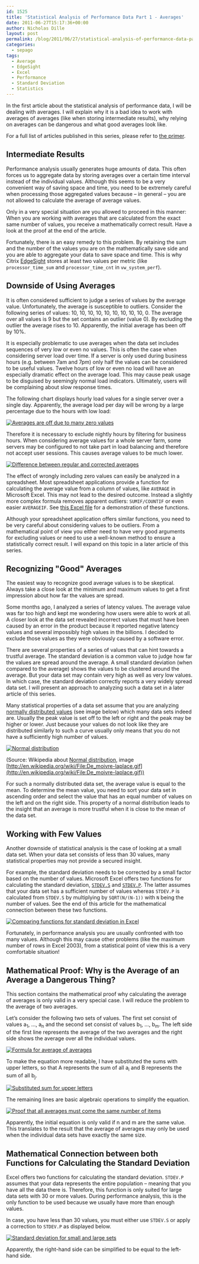 ```yaml
---
id: 1525
title: 'Statistical Analysis of Performance Data Part 1 - Averages'
date: 2011-06-27T15:17:36+00:00
author: Nicholas Dille
layout: post
permalink: /blog/2011/06/27/statistical-analysis-of-performance-data-part-1-averages/
categories:
  - sepago
tags:
  - Average
  - EdgeSight
  - Excel
  - Performance
  - Standard Deviation
  - Statistics
---
```

In the first article about the statistical analysis of performance data, I will be dealing with averages. I will explain why it is a bad idea to work with averages of averages (like when storing intermediate results), why relying on averages can be dangerous and what good averages look like.

<!--more-->

For a full list of articles published in this series, please refer to [the primer](/blog/2011/06/27/statistical-analysis-of-performance-data-part-0-primer/ "Statistical Analysis of Performance Data Part 0 – Primer").

## Intermediate Results

Performance analysis usually generates huge amounts of data. This often forces us to aggregate data by storing averages over a certain time interval instead of the individual values. Although this seems to be a very convenient way of saving space and time, you need to be extremely careful when processing those aggregated values because – in general – you are not allowed to calculate the average of average values.

Only in a very special situation are you allowed to proceed in this manner: When you are working with averages that are calculated from the exact same number of values, you receive a mathematically correct result. Have a look at the proof at the end of the article.

Fortunately, there is an easy remedy to this problem. By retaining the sum and the number of the values you are on the mathematically save side and you are able to aggregate your data to save space and time. This is why Citrix [EdgeSight](/blog/tags#edgesight/) stores at least two values per metric (like `processor_time_sum` and `processor_time_cnt` in `vw_system_perf`).

## Downside of Using Averages

It is often considered sufficient to judge a series of values by the average value. Unfortunately, the average is susceptible to outliers. Consider the following series of values: 10, 10, 10, 10, 10, 10, 10, 10, 10, 0. The average over all values is 9 but the set contains an outlier (value 0). By excluding the outlier the average rises to 10. Apparently, the initial average has been off by 10%.

It is especially problematic to use averages when the data set includes sequences of very low or even no values. This is often the case when considering server load over time. If a server is only used during business hours (e.g. between 7am and 7pm) only half the values can be considered to be useful values. Twelve hours of low or even no load will have an especially dramatic effect on the average load. This may cause peak usage to be disguised by seemingly normal load indicators. Ultimately, users will be complaining about slow response times.

The following chart displays hourly load values for a single server over a single day. Apparently, the average load per day will be wrong by a large percentage due to the hours with low load:

[![Averages are off due to many zero values](/assets/2011/06/statistical_analysis_of_performance_data_part_1_-_image_1.png)](/assets/2011/06/statistical_analysis_of_performance_data_part_1_-_image_1.png)

Therefore it is necessary to exclude nightly hours by filtering for business hours. When considering average values for a whole server farm, some servers may be configured to not take part in load balancing and therefore not accept user sessions. This causes average values to be much lower.

[![Difference between regular and corrected averages](/assets/2011/06/statistical_analysis_of_performance_data_part_1_-_image_2.png)](/assets/2011/06/statistical_analysis_of_performance_data_part_1_-_image_2.png)

The effect of wrongly including zero values can easily be analyzed in a spreadsheet. Most spreadsheet applications provide a function for calculating the average value from a column of values, like `AVERAGE` in Microsoft Excel. This may not lead to the desired outcome. Instead a slightly more complex formula removes apparent outliers: `SUMIF/COUNTIF` or even easier `AVERAGEIF`. See [this Excel file](/assets/2011/06/statistical_analysis_of_performance_data_part_1_-_example.zip) for a demonstration of these functions.

Although your spreadsheet application offers similar functions, you need to be very careful about considering values to be outliers. From a mathematical point of view you either need to have very good arguments for excluding values or need to use a well-known method to ensure a statistically correct result. I will expand on this topic in a later article of this series.

## Recognizing "Good" Averages

The easiest way to recognize good average values is to be skeptical. Always take a close look at the minimum and maximum values to get a first impression about how far the values are spread.

Some months ago, I analyzed a series of latency values. The average value was far too high and kept me wondering how users were able to work at all. A closer look at the data set revealed incorrect values that must have been caused by an error in the product because it reported negative latency values and several impossibly high values in the billions. I decided to exclude those values as they were obviously caused by a software error.

There are several properties of a series of values that can hint towards a trustful average. The standard deviation is a common value to judge how far the values are spread around the average. A small standard deviation (when compared to the average) shows the values to be clustered around the average. But your data set may contain very high as well as very low values. In which case, the standard deviation correctly reports a very widely spread data set. I will present an approach to analyzing such a data set in a later article of this series.

Many statistical properties of a data set assume that you are analyzing [normally distributed values](http://en.wikipedia.org/wiki/Normal_distribution) (see image below) which many data sets indeed are. Usually the peak value is set off to the left or right and the peak may be higher or lower. Just because your values do not look like they are distributed similarly to such a curve usually only means that you do not have a sufficiently high number of values.

[![Normal distribution](/assets/2011/06/statistical_analysis_of_performance_data_part_1_-_de_moivre-laplace.gif)](/assets/2011/06/statistical_analysis_of_performance_data_part_1_-_de_moivre-laplace.gif)

(Source: Wikipedia about [Normal distribution](http://en.wikipedia.org/wiki/Normal_distribution), image [http://en.wikipedia.org/wiki/File:De_moivre-laplace.gif](http://en.wikipedia.org/wiki/File:De_moivre-laplace.gif))

For such a normally distributed data set, the average value is equal to the mean. To determine the mean value, you need to sort your data set in ascending order and select the value that has an equal number of values on the left and on the right side. This property of a normal distribution leads to the insight that an average is more trustful when it is close to the mean of the data set.

## Working with Few Values

Another downside of statistical analysis is the case of looking at a small data set. When your data set consists of less than 30 values, many statistical properties may not provide a secured insight.

For example, the standard deviation needs to be corrected by a small factor based on the number of values. Microsoft Excel offers two functions for calculating the standard deviation, [`STDEV.S`](http://office.microsoft.com/en-us/excel-help/stdev-s-function-HP010335698.aspx) and [`STDEV.P`](http://office.microsoft.com/en-us/excel-help/stdev-p-function-HP010335772.aspx). The latter assumes that your data set has a sufficient number of values whereas `STDEV.P` is calculated from `STDEV.S` by multiplying by `SQRT(N/(N-1))` with `N` being the number of values. See the end of this article for the mathematical connection between these two functions.

[![Comparing functions for standard deviation in Excel](/assets/2011/06/statistical_analysis_of_performance_data_part_1_-_image_3_0_corrected.png)](/assets/2011/06/statistical_analysis_of_performance_data_part_1_-_image_3_0_corrected.png)

Fortunately, in performance analysis you are usually confronted with too many values. Although this may cause other problems (like the maximum number of rows in Excel 2003), from a statistical point of view this is a very comfortable situation!

## Mathematical Proof: Why is the Average of an Average a Dangerous Thing?

This section contains the mathematical proof why calculating the average of averages is only valid in a very special case. I will reduce the problem to the average of two averages.

Let’s consider the following two sets of values. The first set consist of values a<sub>1</sub>, ..., a<sub>n</sub> and the second set consist of values b<sub>1</sub>, ..., b<sub>m</sub>. The left side of the first line represents the average of the two averages and the right side shows the average over all the individual values.

[![Formula for average of averages](/assets/2011/06/formula_1.png)](/assets/2011/06/formula_1.png)

To make the equation more readable, I have substituted the sums with upper letters, so that A represents the sum of all a<sub>i</sub> and B represents the sum of all b<sub>j</sub>.

[![Substituted sum for upper letters](/assets/2011/06/formula_2.png)](/assets/2011/06/formula_2.png)

The remaining lines are basic algebraic operations to simplify the equation.

[![Proof that all averages must come the same number of items](/assets/2011/06/formula_3.png)](/assets/2011/06/formula_3.png)

Apparently, the initial equation is only valid if n and m are the same value. This translates to the result that the average of averages may only be used when the individual data sets have exactly the same size.

## Mathematical Connection between both Functions for Calculating the Standard Deviation

Excel offers two functions for calculating the standard deviation. `STDEV.P` assumes that your data represents the entire population – meaning that you have all the data there is. Therefore, this function is only suited for large data sets with 30 or more values. During performance analysis, this is the only function to be used because we usually have more than enough values.

In case, you have less than 30 values, you must either use `STDEV.S` or apply a correction to `STDEV.P` as displayed below.

[![Standard deviation for small and large sets](/assets/2011/06/formula_4_corrected.png)](/assets/2011/06/formula_4_corrected.png)

Apparently, the right-hand side can be simplified to be equal to the left-hand side.
